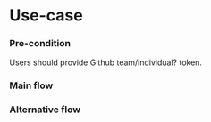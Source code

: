 # Use-case

### Pre-condition
Users should provide Github team/individual? token.
### Main flow

### Alternative flow

